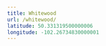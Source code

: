```yaml
---
title: Whitewood
url: /whitewood/
latitude: 50.331319500000006
longitude: -102.26734830000001
---
```

